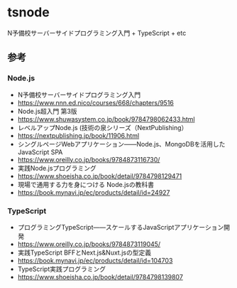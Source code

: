 # tsnode
N予備校サーバーサイドプログラミング入門 + TypeScript + etc

## 参考


### Node.js
- N予備校サーバーサイドプログラミング入門
 - https://www.nnn.ed.nico/courses/668/chapters/9516
- Node.js超入門 第3版
 - https://www.shuwasystem.co.jp/book/9784798062433.html
- レベルアップNode.js (技術の泉シリーズ（NextPublishing）
 - https://nextpublishing.jp/book/11906.html
- シングルページWebアプリケーション――Node.js、MongoDBを活用したJavaScript SPA
 - https://www.oreilly.co.jp/books/9784873116730/
- 実践Node.jsプログラミング
 - https://www.shoeisha.co.jp/book/detail/9784798129471
- 現場で通用する力を身につける Node.jsの教科書
 - https://book.mynavi.jp/ec/products/detail/id=24927

### TypeScript
- プログラミングTypeScript――スケールするJavaScriptアプリケーション開発
 - https://www.oreilly.co.jp/books/9784873119045/
- 実践TypeScript BFFとNext.js&Nuxt.jsの型定義
 - https://book.mynavi.jp/ec/products/detail/id=104703
- TypeScript実践プログラミング
 - https://www.shoeisha.co.jp/book/detail/9784798139807
